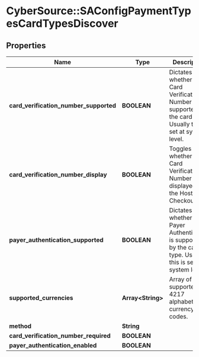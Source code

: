 # CyberSource::SAConfigPaymentTypesCardTypesDiscover

## Properties
Name | Type | Description | Notes
------------ | ------------- | ------------- | -------------
**card_verification_number_supported** | **BOOLEAN** | Dictates whether or Card Verification Number is supported by the card type. Usually this is set at system level. | [optional] 
**card_verification_number_display** | **BOOLEAN** | Toggles whether or Card Verification Number is displayed on the Hosted Checkout. | [optional] 
**payer_authentication_supported** | **BOOLEAN** | Dictates whether or Payer Authentication is supported by the card type. Usually this is set at system level. | [optional] 
**supported_currencies** | **Array&lt;String&gt;** | Array of the supported  ISO 4217 alphabetic currency codes. | [optional] 
**method** | **String** |  | [optional] 
**card_verification_number_required** | **BOOLEAN** |  | [optional] 
**payer_authentication_enabled** | **BOOLEAN** |  | [optional] 


